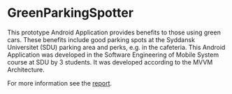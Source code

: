 # GreenParkingSpotter

This prototype Android Application provides benefits to those using green cars. These benefits include good parking spots at the Syddansk Universitet (SDU) parking area and perks, e.g. in the cafeteria.
This Android Application was developed in the Software Engineering of Mobile System course at SDU by 3 students.
It was developed according to the MVVM Architecture.

For more information see the <a href="https://d120f1e.online-server.cloud/index.php/s/YSAgf388FAMRoeZ">report</a>.
